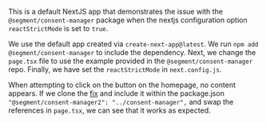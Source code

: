 This is a default NextJS app that demonstrates the issue with the `@segment/consent-manager` package when the nextjs configuration option `reactStrictMode` is set to `true`.

We use the default app created via `create-next-app@latest`. We run `npm add @segment/consent-manager` to include the dependency. Next, we change the `page.tsx` file to use the example provided in the `@segment/consent-manager` repo. Finally, we have set the `reactStrictMode` in `next.config.js`.

When attempting to click on the button on the homepage, no content appears. If we clone the [fix](https://github.com/shofman/consent-manager/tree/fix-consent-manager-not-working-with-nextjs) and include it within the package.json `"@segment/consent-manager2": "../consent-manager",` and swap the references in `page.tsx`, we can see that it works as expected.